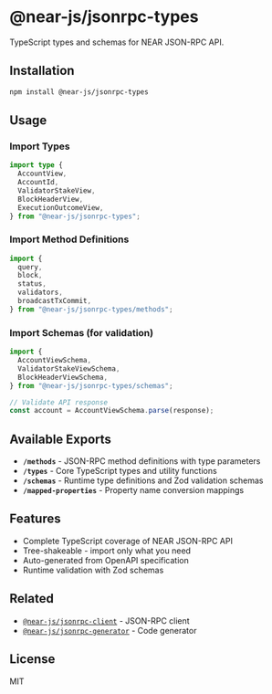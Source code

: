 # @near-js/jsonrpc-types

TypeScript types and schemas for NEAR JSON-RPC API.

## Installation

```bash
npm install @near-js/jsonrpc-types
```

## Usage

### Import Types

```typescript
import type {
  AccountView,
  AccountId,
  ValidatorStakeView,
  BlockHeaderView,
  ExecutionOutcomeView,
} from "@near-js/jsonrpc-types";
```

### Import Method Definitions

```typescript
import {
  query,
  block,
  status,
  validators,
  broadcastTxCommit,
} from "@near-js/jsonrpc-types/methods";
```

### Import Schemas (for validation)

```typescript
import {
  AccountViewSchema,
  ValidatorStakeViewSchema,
  BlockHeaderViewSchema,
} from "@near-js/jsonrpc-types/schemas";

// Validate API response
const account = AccountViewSchema.parse(response);
```

## Available Exports

- **`/methods`** - JSON-RPC method definitions with type parameters
- **`/types`** - Core TypeScript types and utility functions
- **`/schemas`** - Runtime type definitions and Zod validation schemas
- **`/mapped-properties`** - Property name conversion mappings

## Features

- Complete TypeScript coverage of NEAR JSON-RPC API
- Tree-shakeable - import only what you need
- Auto-generated from OpenAPI specification
- Runtime validation with Zod schemas

## Related

- [`@near-js/jsonrpc-client`](../jsonrpc-client) - JSON-RPC client
- [`@near-js/jsonrpc-generator`](../jsonrpc-generator) - Code generator

## License

MIT
